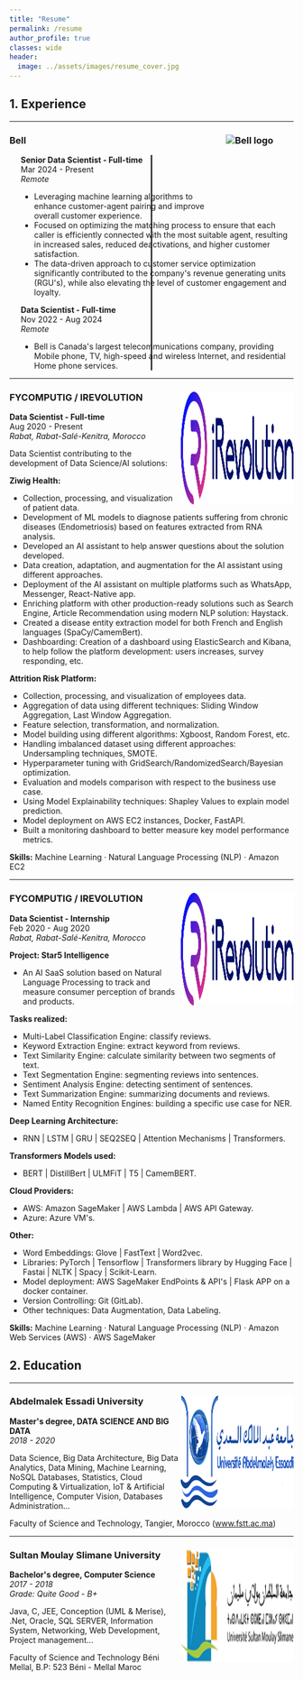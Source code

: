 ```yaml
---
title: "Resume"
permalink: /resume
author_profile: true
classes: wide
header:
  image: ../assets/images/resume_cover.jpg
---
```

<style>
  .vertical-line {
    border-left: 2px solid #000;
    height: 100%;
    position: absolute;
    left: 50%;
    margin-left: -1px;
    top: 0;
  }
  .experience-container {
    position: relative;
    padding-left: 20px;
  }
</style>

## 1. Experience
---

### Bell <img src="https://upload.wikimedia.org/wikipedia/commons/9/91/Bell_logo.svg" alt="Bell logo" align="right" width="120" height="120"/>

<div class="experience-container">
  <div class="vertical-line"></div>
  
  **Senior Data Scientist - Full-time**  
  <span id="bell-senior-dates">Mar 2024 - Present</span>  
  *Remote*  

  - Leveraging machine learning algorithms to enhance customer-agent pairing and improve overall customer experience.
  - Focused on optimizing the matching process to ensure that each caller is efficiently connected with the most suitable agent, resulting in increased sales, reduced deactivations, and higher customer satisfaction.
  - The data-driven approach to customer service optimization significantly contributed to the company's revenue generating units (RGU's), while also elevating the level of customer engagement and loyalty.

  **Data Scientist - Full-time**  
  <span id="bell-data-dates">Nov 2022 - Aug 2024</span>  
  *Remote*  

  - Bell is Canada's largest telecommunications company, providing Mobile phone, TV, high-speed and wireless Internet, and residential Home phone services.
</div>


---

### FYCOMPUTIG / IREVOLUTION <img src="../assets/images/irevolution-logo-dark.svg" alt="IRevolution logo" align="right" width="200" height="200"/>

**Data Scientist - Full-time**  
<span id="fycomputig-dates">Aug 2020 - Present</span>  
*Rabat, Rabat-Salé-Kenitra, Morocco*  

Data Scientist contributing to the development of Data Science/AI solutions:

**Ziwig Health:**
- Collection, processing, and visualization of patient data.
- Development of ML models to diagnose patients suffering from chronic diseases (Endometriosis) based on features extracted from RNA analysis.
- Developed an AI assistant to help answer questions about the solution developed.
- Data creation, adaptation, and augmentation for the AI assistant using different approaches.
- Deployment of the AI assistant on multiple platforms such as WhatsApp, Messenger, React-Native app.
- Enriching platform with other production-ready solutions such as Search Engine, Article Recommendation using modern NLP solution: Haystack.
- Created a disease entity extraction model for both French and English languages (SpaCy/CamemBert).
- Dashboarding: Creation of a dashboard using ElasticSearch and Kibana, to help follow the platform development: users increases, survey responding, etc.

**Attrition Risk Platform:**
- Collection, processing, and visualization of employees data.
- Aggregation of data using different techniques: Sliding Window Aggregation, Last Window Aggregation.
- Feature selection, transformation, and normalization.
- Model building using different algorithms: Xgboost, Random Forest, etc.
- Handling imbalanced dataset using different approaches: Undersampling techniques, SMOTE.
- Hyperparameter tuning with GridSearch/RandomizedSearch/Bayesian optimization.
- Evaluation and models comparison with respect to the business use case.
- Using Model Explainability techniques: Shapley Values to explain model prediction.
- Model deployment on AWS EC2 instances, Docker, FastAPI.
- Built a monitoring dashboard to better measure key model performance metrics.

**Skills:** Machine Learning · Natural Language Processing (NLP) · Amazon EC2

---

### FYCOMPUTIG / IREVOLUTION <img src="../assets/images/irevolution-logo-dark.svg" alt="IRevolution logo" align="right" width="200" height="200"/>

**Data Scientist - Internship**  
<span id="fycomputig-intern-dates">Feb 2020 - Aug 2020</span>  
*Rabat, Rabat-Salé-Kenitra, Morocco*  

**Project: Star5 Intelligence**
- An AI SaaS solution based on Natural Language Processing to track and measure consumer perception of brands and products.

**Tasks realized:**
- Multi-Label Classification Engine: classify reviews.
- Keyword Extraction Engine: extract keyword from reviews.
- Text Similarity Engine: calculate similarity between two segments of text.
- Text Segmentation Engine: segmenting reviews into sentences.
- Sentiment Analysis Engine: detecting sentiment of sentences.
- Text Summarization Engine: summarizing documents and reviews.
- Named Entity Recognition Engines: building a specific use case for NER.

**Deep Learning Architecture:**
- RNN | LSTM | GRU | SEQ2SEQ | Attention Mechanisms | Transformers.

**Transformers Models used:**
- BERT | DistillBert | ULMFiT | T5 | CamemBERT.

**Cloud Providers:**
- AWS: Amazon SageMaker | AWS Lambda | AWS API Gateway.
- Azure: Azure VM's.

**Other:**
- Word Embeddings: Glove | FastText | Word2vec.
- Libraries: PyTorch | Tensorflow | Transformers library by Hugging Face | Fastai | NLTK | Spacy | Scikit-Learn.
- Model deployment: AWS SageMaker EndPoints & API's | Flask APP on a docker container.
- Version Controlling: Git (GitLab).
- Other techniques: Data Augmentation, Data Labeling.

**Skills:** Machine Learning · Natural Language Processing (NLP) · Amazon Web Services (AWS) · AWS SageMaker

## 2. Education
---

### Abdelmalek Essadi University <img src="../assets/images/logo_uae.png" alt="University logo" align="right" width="200" height="200"/>

**Master's degree, DATA SCIENCE AND BIG DATA**  
*2018 - 2020*  

Data Science, Big Data Architecture, Big Data Analytics, Data Mining, Machine Learning, NoSQL Databases, Statistics, Cloud Computing & Virtualization, IoT & Artificial Intelligence, Computer Vision, Databases Administration...

Faculty of Science and Technology, Tangier, Morocco (www.fstt.ac.ma)

---

### Sultan Moulay Slimane University <img src="../assets/images/logo_usms.png" alt="University logo" align="right" width="200" height="200"/>

**Bachelor's degree, Computer Science**  
*2017 - 2018*  
*Grade: Quite Good - B+*  

Java, C, JEE, Conception (UML & Merise), .Net, Oracle, SQL SERVER, Information System, Networking, Web Development, Project management...

Faculty of Science and Technology Béni Mellal, B.P: 523 Béni - Mellal Maroc

<script>
  function calculateExperience(startDate, endDate) {
    const start = new Date(startDate);
    const end = endDate.toLowerCase() === 'present' ? new Date() : new Date(endDate);
    const diff = new Date(end - start);
    const years = diff.getUTCFullYear() - 1970;
    const months = diff.getUTCMonth();
    return `${years} yr ${months} mo`;
  }

  document.getElementById('bell-senior-dates').innerHTML += ` · ${calculateExperience('2024-03-01', 'Present')}`;
  document.getElementById('bell-data-dates').innerHTML += ` · ${calculateExperience('2022-11-01', '2024-08-01')}`;
  document.getElementById('fycomputig-dates').innerHTML += ` · ${calculateExperience('2020-08-01', 'Present')}`;
  document.getElementById('fycomputig-intern-dates').innerHTML += ` · ${calculateExperience('2020-02-01', '2020-08-01')}`;
</script>